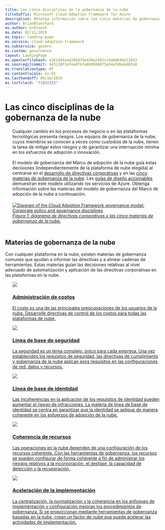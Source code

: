 ```yaml
---
title: Las cinco disciplinas de la gobernanza de la nube
titleSuffix: Microsoft Cloud Adoption Framework for Azure
description: Obtenga información sobre las cinco materias de gobernanza de la nube del Marco de adopción de la nube.
author: BrianBlanchard
ms.author: brblanch
ms.date: 02/11/2019
ms.topic: landing-page
ms.service: cloud-adoption-framework
ms.subservice: govern
ms.custom: governance
layout: LandingPage
ms.openlocfilehash: e162dd4aad284d7de430a2483ccda04b99e21dd3
ms.sourcegitcommit: 443c28f3afeedfbfe8b9980875a54afdbebd83a8
ms.translationtype: HT
ms.contentlocale: es-ES
ms.lasthandoff: 09/16/2019
ms.locfileid: "71032352"
---
```

# <a name="the-five-disciplines-of-cloud-governance"></a>Las cinco disciplinas de la gobernanza de la nube

<!-- markdownlint-disable MD033 -->

<ul class="panelContent cardsI">
    <li style="display: flex; flex-direction: column;">
        <div class="cardSize">
            <div class="cardPadding" style="padding-bottom:10px;">
                <div class="card" style="padding-bottom:10px;">
                    <div class="cardText" style="padding-left:0px;">
Cualquier cambio en los procesos de negocio o en las plataformas tecnológicas presenta riesgos. Los equipos de gobernanza de la nube, cuyos miembros se conocen a veces como custodios de la nube, tienen la tarea de mitigar estos riesgos y de garantizar una interrupción mínima en los esfuerzos de adopción o innovación.<br/><br/>El modelo de gobernanza del Marco de adopción de la nube guía estas decisiones (independientemente de la plataforma de nube elegida) al centrarse en el <a href="./corporate-policy.md">desarrollo de directivas corporativas</a> y en las <a href="#disciplines-of-cloud-governance">cinco materias de gobernanza de la nube</a>. Las <a href="./guides/index.md">guías de diseño accionables</a> demuestran este modelo utilizando los servicios de Azure. Obtenga información sobre las materias del modelo de gobernanza del Marco de adopción de la nube a continuación.
                    </div>
                </div>
            </div>
        </div>
    </li>
    <li style="display: flex; flex-direction: column;">
        <a href="../_images/operational-transformation-govern-highres.png" style="display: flex; flex-direction: column; flex: 1 0 auto;">
            <div class="cardSize">
                <div class="cardPadding" style="padding-bottom:10px;">
                    <div class="card" style="padding-bottom:10px;">
                        <div class="cardText" style="padding-left:0px;">
    <img src="../_images/operational-transformation-govern-highres.png" alt="Diagram of the Cloud Adoption Framework governance model: Corporate policy and governance disciplines">
    <br>
    <i>Figura 1: diagrama de directivas corporativas y las cinco materias de gobernanza de la nube.</i>
                        </div>
                    </div>
                </div>
            </div>
        </a>
    </li>
</ul>

<!-- markdownlint-enable MD033 -->

## <a name="disciplines-of-cloud-governance"></a>Materias de gobernanza de la nube

Con cualquier plataforma en la nube, existen materias de gobernanza comunes que ayudan a informar las directivas y a alinear cadenas de herramientas. Estas materias guían las decisiones relativas al nivel adecuado de automatización y aplicación de las directivas corporativas en las plataformas en la nube.

<!-- markdownlint-disable MD033 -->

<ul class="panelContent cardsA">
<li style="display: flex; flex-direction: column;">
    <a href="./cost-management/index.md" style="display: flex; flex-direction: column; flex: 1 0 auto;">
        <div class="cardSize" style="flex: 1 0 auto; display: flex;">
            <div class="cardPadding" style="display: flex;">
                <div class="card">
                    <div class="cardImageOuter">
                        <div class="cardImage">
                            <img src="../_images/govern/cost-management.png" class="x-hidden-focus"/>
                        </div>
                    </div>
                    <div class="cardText">
                        <h3>Administración de costos</h3>
                        <p>El costo es una de las principales preocupaciones de los usuarios de la nube. Desarrolle directivas de control de los costos para todas las plataformas de nube.</p>
                    </div>
                </div>
            </div>
        </div>
    </a>
</li>
<li style="display: flex; flex-direction: column;">
    <a href="./security-baseline/index.md" style="display: flex; flex-direction: column; flex: 1 0 auto;">
        <div class="cardSize" style="flex: 1 0 auto; display: flex;">
            <div class="cardPadding" style="display: flex;">
                <div class="card">
                    <div class="cardImageOuter">
                        <div class="cardImage">
                            <img src="../_images/govern/security-baseline.png" class="x-hidden-focus"/>
                        </div>
                    </div>
                    <div class="cardText">
                        <h3>Línea de base de seguridad</h3>
                        <p>La seguridad es un tema complejo, único para cada empresa. Una vez establecidos los requisitos de seguridad, las directivas de cumplimiento y gobernanza de la nube aplican esos requisitos en las configuraciones de red, datos y recursos.</p>
                    </div>
                </div>
            </div>
        </div>
    </a>
</li>
<li style="display: flex; flex-direction: column;">
    <a href="./identity-baseline/index.md" style="display: flex; flex-direction: column; flex: 1 0 auto;">
        <div class="cardSize" style="flex: 1 0 auto; display: flex;">
            <div class="cardPadding" style="display: flex;">
                <div class="card">
                    <div class="cardImageOuter">
                        <div class="cardImage">
                            <img src="../_images/govern/identity-baseline.png" class="x-hidden-focus"/>
                        </div>
                    </div>
                    <div class="cardText">
                        <h3>Línea de base de identidad</h3>
                        <p>Las incoherencias en la aplicación de los requisitos de identidad pueden aumentar el riesgo de infracciones. La materia de línea de base de identidad se centra en garantizar que la identidad se aplique de manera coherente en los esfuerzos de adopción de la nube.</p>
                    </div>
                </div>
            </div>
        </div>
    </a>
</li>
<li style="display: flex; flex-direction: column;">
    <a href="./resource-consistency/index.md" style="display: flex; flex-direction: column; flex: 1 0 auto;">
        <div class="cardSize" style="flex: 1 0 auto; display: flex;">
            <div class="cardPadding" style="display: flex;">
                <div class="card">
                    <div class="cardImageOuter">
                        <div class="cardImage">
                            <img src="../_images/govern/resource-consistency.png" class="x-hidden-focus"/>
                        </div>
                    </div>
                    <div class="cardText">
                        <h3>Coherencia de recursos</h3>
                        <p>Las operaciones en la nube dependen de una configuración de los recursos coherente. Con las herramientas de gobernanza, los recursos se pueden configurar de forma coherente a fin de administrar los riesgos relativos a la incorporación, el desfase, la capacidad de detección y la recuperación.</p>
                    </div>
                </div>
            </div>
        </div>
    </a>
</li>
<li style="display: flex; flex-direction: column;">
    <a href="./deployment-acceleration/index.md" style="display: flex; flex-direction: column; flex: 1 0 auto;">
        <div class="cardSize" style="flex: 1 0 auto; display: flex;">
            <div class="cardPadding" style="display: flex;">
                <div class="card">
                    <div class="cardImageOuter">
                        <div class="cardImage">
                            <img src="../_images/govern/deployment-acceleration.png" class="x-hidden-focus"/>
                        </div>
                    </div>
                    <div class="cardText">
                        <h3>Aceleración de la implementación</h3>
                        <p>La centralización, la normalización y la coherencia en los enfoques de implementación y configuración mejoran los procedimientos de gobernanza. Si se proporcionan mediante herramientas de gobernanza basadas en la nube, crean un factor de nube que puede acelerar las actividades de implementación.</p>
                    </div>
                </div>
            </div>
        </div>
    </a>
</li>
</ul>

<!-- markdownlint-enable MD033 -->
